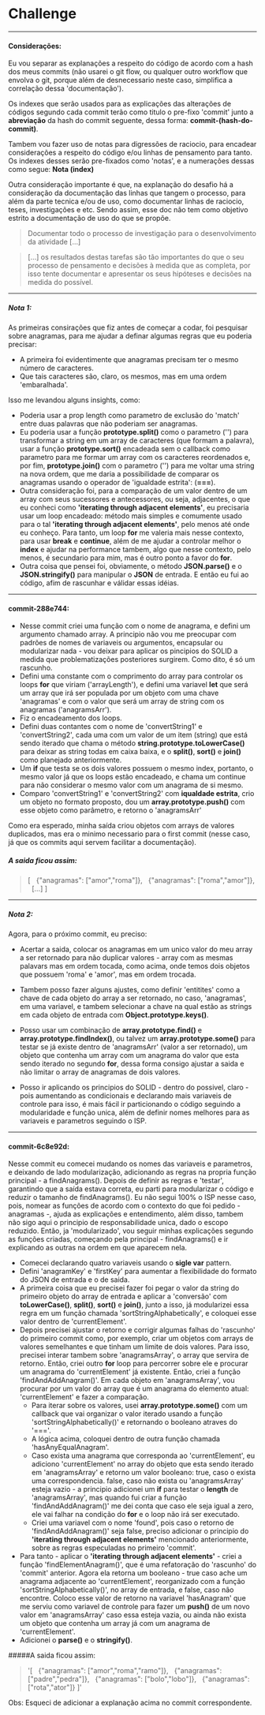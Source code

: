 # Challenge

---

#### Considerações:

Eu vou separar as explanações a respeito do código de acordo com a hash dos meus commits (não usarei o git flow, ou qualquer outro workflow que envolva o git, porque além de desnecessario neste caso, simplifica a correlação dessa 'documentação').

Os indexes que serão usados para as explicações das alterações de códigos segundo cada commit terão como titulo o pre-fixo 'commit' junto a **abreviação** da hash do commit seguente, dessa forma: **commit-(hash-do-commit)**.

Tambem vou fazer uso de notas para digressões de raciocio, para encadear considerações a respeito do código e/ou linhas de pensamento para tanto. Os indexes desses serão pre-fixados como 'notas', e a numerações dessas como segue: **Nota (index)**

Outra consideração importante é que, na explanação do desafio há a consideração da documentação das linhas que tangem o processo, para além da parte tecnica e/ou de uso, como documentar linhas de raciocio, teses, investigações e etc. Sendo assim, esse doc não tem como objetivo estrito a documentação de uso do que se propõe.

> Documentar todo o processo de investigação para o desenvolvimento da atividade [...]

> [...] os resultados destas tarefas são tão importantes do que o seu processo de pensamento e decisões à medida que as completa, por isso tente documentar e apresentar os seus hipóteses e decisões na medida do possível.

---

##### Nota 1:

As primeiras consirações que fiz antes de começar a codar, foi pesquisar sobre anagramas, para me ajudar a definar algumas regras que eu poderia precisar:

- A primeira foi evidentimente que anagramas precisam ter o mesmo número de caracteres.
- Que tais caracteres são, claro, os mesmos, mas em uma ordem 'embaralhada'.

Isso me levandou alguns insights, como:

- Poderia usar a prop length como parametro de exclusão do 'match' entre duas palavras que não poderiam ser anagramas.
- Eu poderia usar a função **prototype.split()** como o parametro ('') para transformar a string em um array de caracteres (que formam a palavra), usar a função **prototype.sort()** encadeada sem o callback como parametro para me formar um array com os caracteres reordenados e, por fim, **prototype.join()** com o parametro ('') para me voltar uma string na nova ordem, que me daria a possibilidade de comparar os anagramas usando o operador de 'igualdade estrita': (**===**).
- Outra consideração foi, para a comparação de um valor dentro de um array com seus sucessores e antecessores, ou seja, adjacentes, o que eu conheci como **'iterating through adjacent elements'**, eu precisaria usar um loop encadeado: método mais simples e comumente usado para o tal **'iterating through adjacent elements'**, pelo menos até onde eu conheço. Para tanto, um loop **for** me valeria mais nesse contexto, para usar **break** e **continue**, além de me ajudar a controlar melhor o **index** e ajudar na performance tambem, algo que nesse contexto, pelo menos, é secundario para mim, mas é outro ponto a favor do **for**.
- Outra coisa que pensei foi, obviamente, o método **JSON.parse()** e o **JSON.stringify()** para manipular o **JSON** de entrada. E então eu fui ao código, afim de rascunhar e válidar essas idéias.

---

#### commit-288e744:

- Nesse commit criei uma função com o nome de anagrama, e defini um argumento chamado array. A principio não vou me preocupar com padrões de nomes de variaveis ou argumentos, encapsular ou modularizar nada - vou deixar para aplicar os pincipios do SOLID a medida que problematizações posteriores surgirem. Como dito, é só um rascunho.
- Defini uma constante com o comprimento do array para controlar os loops **for** que viriam ('arrayLength'), e defini uma variavel **let** que será um array que irá ser populada por um objeto com uma chave 'anagramas' e com o valor que será um array de string com os anagramas ('anagramsArr').
- Fiz o encadeamento dos loops.
- Defini duas contantes com o nome de 'convertString1' e 'convertString2', cada uma com um valor de um item (string) que está sendo iterado que chama o método **string.prototype.toLowerCase()** para deixar as string todas em caixa baixa, e o **split()**, **sort()** e **join()** como planejado anteriormente.
- Um **if** que testa se os dois valores possuem o mesmo index, portanto, o mesmo valor já que os loops estão encadeado, e chama um continue para não considerar o mesmo valor com um anagrama de si mesmo.
- Comparo 'convertString1' e 'convertString2' com **iqualdade estrita**, crio um objeto no formato proposto, dou um **array.prototype.push()** com esse objeto como parâmetro, e retorno o 'anagramsArr'

Como era esperado, minha saída criou objetos com arrays de valores duplicados, mas era o minimo necessario para o first commit (nesse caso, já que os commits aqui servem facilitar a documentação).

##### A saida ficou assim:

> [
&nbsp;&nbsp;{"anagramas": ["amor","roma"]},
&nbsp;&nbsp;{"anagramas": ["roma","amor"]},
&nbsp;&nbsp;[...]
]

---

##### Nota 2:
Agora, para o próximo commit, eu preciso:
* Acertar a saida, colocar os anagramas em um unico valor do meu array a ser retornado para não duplicar valores - array com as mesmas palavars mas em ordem tocada, como acima, onde temos dois objetos que possuem 'roma' e 'amor', mas em ordem trocada. 

* Tambem posso fazer alguns ajustes, como definir 'entitites' como a chave de cada objeto do array a ser retornado, no caso, 'anagramas', em uma variavel, e tambem selecionar a chave na qual estão as strings em cada objeto de entrada com **Object.prototype.keys()**.

* Posso usar um combinação de **array.prototype.find()** e **array.prototype.findIndex()**, ou talvez um **array.prototype.some()** para testar se já existe dentro de 'anagramsArr' (valor a ser retornado), um objeto que contenha um array com um anagrama do valor que esta sendo iterado no segundo **for**, dessa forma consigo ajustar a saida e não limitar o array de anagramas de dois valores.

* Posso ir aplicando os principios do SOLID - dentro do possivel, claro - pois aumentando as condicionais e declarando mais variaveis de controle para isso, é mais fácil ir particionando o código seguindo a modularidade e função unica, além de definir nomes melhores para as variaveis e parametros seguindo o ISP.

---

#### commit-6c8e92d:
Nesse commit eu comecei mudando os nomes das variaveis e parametros, e deixando de lado modularização, adicionando as regras na propria função principal - a findAnagrams(). 
Depois de definir as regras e 'testar', garantindo que a saída estava correta, eu parti para modularizar o código e reduzir o tamanho de findAnagrams(). Eu não segui 100% o ISP nesse caso, pois, nomear as funções de acordo com o contexto do que foi pedido - anagramas -, ajuda as explicações e entendimento, além disso, tambem não sigo aqui o principio de responsabilidade unica, dado o escopo reduzido. 
Então, ja 'modularizado', vou seguir minhas explicações segundo as funções criadas, começando pela principal - findAnagrams() e ir explicando as outras na ordem em que aparecem nela.
* Comecei declarando quatro variaveis usando o **sigle var** pattern.
* Defini 'anagramKey' e 'firstKey' para aumentar a flexibilidade do formato do JSON de entrada e o de saida.
* A primeira coisa que eu precisei fazer foi pegar o valor da string do primeiro objeto do array de entrada e aplicar a 'conversão' com **toLowerCase()**, **split()**, **sort()** e **join()**, junto a isso, já modularizei essa regra em um função chamada 'sortStringAlphabetically', e coloquei esse valor dentro de 'currentElement'.
* Depois precisei ajustar o retorno e corrigir algumas falhas do 'rascunho' do primeiro commit como, por exemplo, criar um objetos com arrays de valores semelhantes e que tinham um limite de dois valores. Para isso, precisei interar tambem sobre 'anagramsArray', o array que servira de retorno. Então, criei outro **for** loop para percorrer sobre ele e procurar um anagrama do 'currentElement' já existente. Então, criei a função 'findAndAddAnagram()'. Em cada objeto em 'anagramsArray', vou procurar por um valor do array que é um anagrama do elemento atual: 'currentElement' e fazer a comparação. 
   * Para iterar sobre os valores, usei **array.prototype.some()** com um callback que vai organizar o valor iterado usando a função 'sortStringAlphabetically()' e retornando o booleano atraves do '==='.
   * A lógica acima, coloquei dentro de outra função chamada 'hasAnyEqualAnagram'.
   * Caso exista uma anagrama que corresponda ao 'currentElement', eu adiciono 'currentElement' no array do objeto que esta sendo iterado em 'anagramsArray' e retorno um valor booleano: true, caso o exista uma correspondencia. false, caso não exista ou 'anagramsArray' esteja vazio - a principio adicionei um **if** para testar o **length** de 'anagramsArray', mas quando fui criar a função 'findAndAddAnagram()' me dei conta que caso ele seja igual a zero, ele vai falhar na condição do **for** e o loop não irá ser executado.
   * Criei uma variavel com o nome 'found', pois caso o retorno de 'findAndAddAnagram()' seja false, preciso adicionar o principio do **'iterating through adjacent elements'** mencionado anteriormente, sobre as regras especuladas no primeiro 'commit'.
* Para tanto - aplicar o **'iterating through adjacent elements'** - criei a função 'findElementAnagram()', que é uma refatoração do 'rascunho' do 'commit' anterior. Agora ela retorna um booleano - true caso ache um anagrama adjacente ao 'currentElement', reorganizado com a função 'sortStringAlphabetically()', no array de entrada, e false, caso não encontre. Coloco esse valor de retorno na variavel 'hasAnagram' que me serviu como variavel de controle para fazer um **push()** de um novo valor em 'anagramsArray' caso essa esteja vazia, ou ainda não exista um objeto que contenha um array já com um anagrama de 'currentElement'.
* Adicionei o **parse()** e o **stringify()**.

#####A saida ficou assim:

> '[
&nbsp;&nbsp;{"anagramas": ["amor","roma","ramo"]},
&nbsp;&nbsp;{"anagramas": ["padre","pedra"]},
&nbsp;&nbsp;{"anagramas": ["bolo","lobo"]},
&nbsp;&nbsp;{"anagramas": ["rota","ator"]}
]'

Obs: Esqueci de adicionar a explanação acima no commit correspondente.
